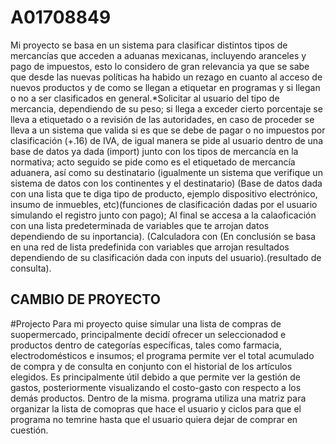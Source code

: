 # A01708849 
Mi proyecto se basa en un sistema para clasificar distintos tipos de mercancías que acceden a aduanas mexicanas, incluyendo aranceles y pago de impuestos, esto lo considero de gran relevancia ya que se sabe que desde las nuevas políticas ha habido un rezago en cuanto al acceso de nuevos productos y de como se llegan a etiquetar en programas y si llegan o no a ser clasificados en general.*Solicitar al usuario del tipo de mercancia, dependiendo de su peso; si llega a exceder cierto porcentaje se lleva a etiquetado o a revisión de las autoridades, en caso de proceder se lleva a un sistema que valida si es que se debe de pagar o no impuestos por clasificación (+.16) de IVA, de igual manera se pide al usuario dentro de una base de datos ya dada (import) junto con los tipos de mercancía en la normativa; acto seguido se pide como es el etiquetado de mercancía aduanera, así como su destinatario (igualmente un sistema que verifique un sistema de datos con los continentes y el destinatario) (Base de datos dada con una lista que te diga tipo de producto, ejemplo dispositivo electrónico, insumo de inmuebles, etc)(funciones de clasificación dadas por el usuario simulando el registro junto con pago); Al final se accesa a la calaoficación con una lista predeterminada de variables que te arrojan datos dependiendo de su inportancia). (Calculadora con (En conclusión se basa en una red de lista predefinida con variables que arrojan resultados dependiendo de su clasificación dada con inputs del usuario).(resultado de consulta). 

## CAMBIO DE PROYECTO
#Projecto
Para mi proyecto quise simular una lista de compras de suopermercado, principalmente decidí ofrecer un seleccionadod e productos dentro de categorías específicas, tales como farmacia, electrodomésticos e insumos; el programa permite ver el total acumulado de compra y de consulta en conjunto con el historial de los artículos elegidos.
Es principalmente útil debido a que permite ver la gestión de gastos, posteriormente visualizando el costo-gasto con respecto a los demás productos.
Dentro de la misma. programa utiliza una matriz para organizar la lista de comopras que hace el usuario y ciclos para que el programa no temrine hasta que el usuario quiera dejar de comprar en cuestión.
